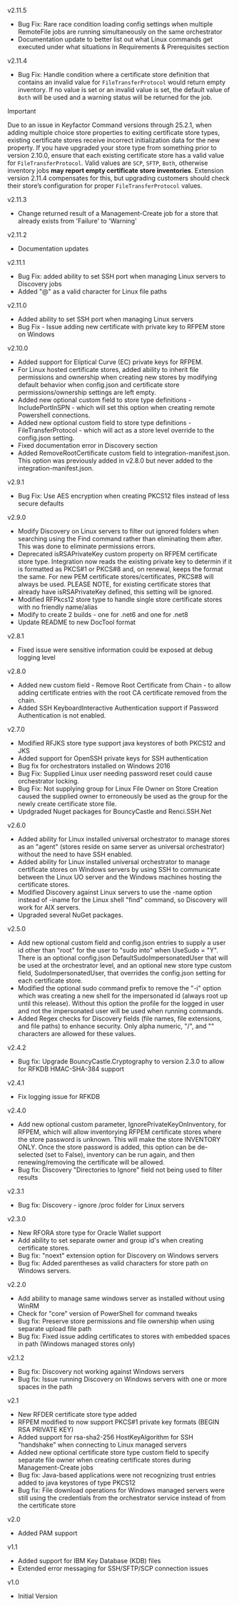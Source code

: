 v2.11.5
- Bug Fix: Rare race condition loading config settings when multiple RemoteFile jobs are running simultaneously on the same orchestrator
- Documentation update to better list out what Linux commands get executed under what situations in Requirements & Prerequisites section

v2.11.4
- Bug Fix: Handle condition where a certificate store definition that contains an invalid value for `FileTransferProtocol` 
would return empty inventory. If no value is set or an invalid value is set, the default value of `Both` will be used 
and a warning status will be returned for the job.

> [!IMPORTANT]
> Due to an issue in Keyfactor Command versions through 25.2.1, when adding multiple choice store properties to exiting 
> certificate store types, existing certificate stores receive incorrect initialization data for the new property. 
> If you have upgraded your store type from something prior to version 2.10.0, ensure that each existing certificate 
> store has a valid value for `FileTransferProtocol`. Valid values are `SCP`, `SFTP`, `Both`, otherwise inventory jobs **may report 
> empty certificate store inventories**. Extension version 2.11.4 compensates for this, but upgrading customers should 
> check their store’s configuration for proper `FileTransferProtocol` values.

v2.11.3
- Change returned result of a Management-Create job for a store that already exists from 'Failure' to 'Warning'

v2.11.2
- Documentation updates

v2.11.1
- Bug Fix: added ability to set SSH port when managing Linux servers to Discovery jobs
- Added "@" as a valid character for Linux file paths

v2.11.0
- Added ability to set SSH port when managing Linux servers
- Bug Fix - Issue adding new certificate with private key to RFPEM store on Windows

v2.10.0
- Added support for Eliptical Curve (EC) private keys for RFPEM.
- For Linux hosted certificate stores, added ability to inherit file permissions and ownership when creating new stores by modifying default behavior when config.json and certificate store permissions/ownership settings are left empty.
- Added new optional custom field to store type definitions - IncludePortInSPN - which will set this option when creating remote Powershell connections.
- Added new optional custom field to store type definitions - FileTransferProtocol - which will act as a store level override to the config.json setting.
- Fixed documentation error in Discovery section
- Added RemoveRootCertificate custom field to integration-manifest.json.  This option was previously added in v2.8.0 but never added to the integration-manifest.json.

v2.9.1 
- Bug Fix: Use AES encryption when creating PKCS12 files instead of less secure defaults

v2.9.0
- Modify Discovery on Linux servers to filter out ignored folders when searching using the Find command rather than eliminating them after.  This was done to eliminate permissions errors.
- Deprecated isRSAPrivateKey custom property on RFPEM certificate store type.  Integration now reads the existing private key to determin if it is formatted as PKCS#1 or PKCS#8 and, on renewal, keeps the format the same.  For new PEM certificate stores/certificates, PKCS#8 will always be used.  PLEASE NOTE, for existing certificate stores that already have isRSAPrivateKey defined, this setting will be ignored.
- Modified RFPkcs12 store type to handle single store certificate stores with no friendly name/alias
- Modify to create 2 builds - one for .net6 and one for .net8
- Update README to new DocTool format

v2.8.1
- Fixed issue were sensitive information could be exposed at debug logging level

v2.8.0
- Added new custom field - Remove Root Certificate from Chain - to allow adding certificate entries with the root CA certificate removed from the chain.
- Added SSH KeyboardInteractive Authentication support if Password Authentication is not enabled.

v2.7.0
- Modified RFJKS store type support java keystores of both PKCS12 and JKS
- Added support for OpenSSH private keys for SSH authentication
- Bug fix for orchestrators installed on Windows 2016
- Bug Fix: Supplied Linux user needing password reset could cause orchestrator locking.
- Bug Fix: Not supplying group for Linux File Owner on Store Creation caused the supplied owner to erroneously be used as the group for the newly create certificate store file.
- Updgraded Nuget packages for BouncyCastle and Renci.SSH.Net

v2.6.0
- Added ability for Linux installed universal orchestrator to manage stores as an "agent" (stores reside on same server as universal orchestrator) without the need to have SSH enabled.
- Added ability for Linux installed universal orchestrator to manage certificate stores on Windows servers by using SSH to communicate between the Linux UO server and the Windows machines hosting the certificate stores.
- Modified Discovery against Linux servers to use the -name option instead of -iname for the Linux shell "find" command, so Discovery will work for AIX servers.
- Upgraded several NuGet packages.

v2.5.0
- Add new optional custom field and config.json entries to supply a user id other than "root" for the user to "sudo into" when UseSudo = "Y".  There is an optional config.json DefaultSudoImpersonatedUser that will be used at the orchestrator level, and an optional new store type custom field, SudoImpersonatedUser, that overrides the config.json setting for each certificate store.
- Modified the optional sudo command prefix to remove the "-i" option which was creating a new shell for the impersonated id (always root up until this release).  Without this option the profile for the logged in user and not the impersonated user will be used when running commands.
- Added Regex checks for Discovery fields (file names, file extensions, and file paths) to enhance security.  Only alpha numeric, "/", and "\" characters are allowed for these values.

v2.4.2
- Bug fix: Upgrade BouncyCastle.Cryptography to version 2.3.0 to allow for RFKDB HMAC-SHA-384 support

v2.4.1
- Fix logging issue for RFKDB

v2.4.0
- Add new optional custom parameter, IgnorePrivateKeyOnInventory, for RFPEM, which will allow inventorying RFPEM certificate stores where the store password is unknown.  This will make the store INVENTORY ONLY.  Once the store password is added, this option can be de-selected (set to False), inventory can be run again, and then renewing/removing the certificate will be allowed.
- Bug fix: Discovery "Directories to Ignore" field not being used to filter results

v2.3.1
- Bug fix: Discovery - ignore /proc folder for Linux servers

v2.3.0
- New RFORA store type for Oracle Wallet support
- Add ability to set separate owner and group id's when creating certificate stores.
- Bug fix: "noext" extension option for Discovery on Windows servers
- Bug fix: Added parentheses as valid characters for store path on Windows servers.

v2.2.0
- Add ability to manage same windows server as installed without using WinRM
- Check for "core" version of PowerShell for command tweaks
- Bug fix: Preserve store permissions and file ownership when using separate upload file path
- Bug fix: Fixed issue adding certificates to stores with embedded spaces in path (Windows managed stores only)

v2.1.2
- Bug fix: Discovery not working against Windows servers
- Bug fix: Issue running Discovery on Windows servers with one or more spaces in the path

v2.1
- New RFDER certificate store type added
- RFPEM modified to now support PKCS#1 private key formats (BEGIN RSA PRIVATE KEY)
- Added support for rsa-sha2-256 HostKeyAlgorithm for SSH "handshake" when connecting to Linux managed servers
- Added new optional certificate store type custom field to specify separate file owner when creating certificate stores during Management-Create jobs
- Bug fix: Java-based applications were not recognizing trust entries added to java keystores of type PKCS12
- Bug fix: File download operations for Windows managed servers were still using the credentials from the orchestrator service instead of from the certificate store

v2.0
- Added PAM support

v1.1
- Added support for IBM Key Database (KDB) files
- Extended error messaging for SSH/SFTP/SCP connection issues

v1.0
- Initial Version
